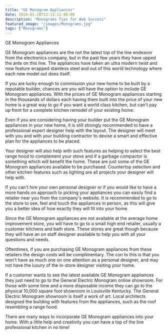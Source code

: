 ```yaml
---
title: "GE Monogram Appliances"
date: 2019-01-28T13:13:11-08:00
description: "Monograms Tips for Web Success"
featured_image: "/images/Monograms.jpg"
tags: ["Monograms"]
---
```


GE Monogram Appliances	

GE Monogram appliances are the not the latest top of the line endeavor from the electronics company, but in the past few years they have upped the ante on this line. The appliances have taken an ultra modern twist and now feature wrapped stainless steel and out of this world technology where each new model out does itself. 

If you are lucky enough to commission your new home to be built by a reputable builder, chances are you will have the option to include GE Monogram appliances. With the prices of GE Monogram appliances starting in the thousands of dollars each having them built into the price of your new home is a great way to go if you want a world class kitchen, but can't pay up front for a complete kitchen remodel of your existing home. 

Even if you are considering having your builder put the GE Monogram appliances in your new home, it is still strongly recommended to have a professional expert designer help with the layout. The designer will meet with you and with your building contractor to devise a smart and effective plan for the appliances to be placed. 

Your designer will also help with such features as helping to select the best range hood to complement your stove and if a garbage compactor is something which will benefit the home. These are just some of the GE Monogram appliances available to be purchased. Countertop selection and other kitchen features such as lighting are all projects your designer will help with. 

If you can't hire your own personal designer or if you would like to have a more hands on approach to picking your appliances you can easily find a retailer near you from the company's website. It is recommended to go to the store to see, feel and touch the appliances in person, as this will give you a better idea of how exactly they will fit into your home. 

Since the GE Monogram appliances are not available at the average home improvement store, you will have to go to a small high end retailer, usually a customer kitchens and bath store. These stores are great though because they will have an on staff designer available to help you with all your questions and needs. 

Oftentimes, if you are purchasing GE Monogram appliances from these retailers the design costs will be complimentary. The con to this is that you won't have as much one on one attention as a personal designer, and may not have the luxury of the in-store designer visiting your home.  

If a customer wants to see the latest available GE Monogram appliances they just need to go to the General Electric Monogram online showroom. For those with some time and a more disposable income they can go to the physical 10,000 square foot showroom in Louisville Kentucky. The General Electric Monogram showroom is itself a work of art. Local architects designed the building with features from the appliances, such as the roof resembling a range hood. 

There are many ways to incorporate GE Monogram appliances into your home. With a little help and creativity you can have a top of the line professional kitchen in no time!



